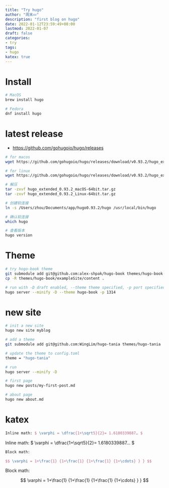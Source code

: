 ```yaml
---
title: "Try hugo"
author: "周末💤"
description: "first blog on hugo"
date: 2022-01-12T23:59:49+08:00
lastmod: 2022-01-07
draft: false
categories:
- try
tags: 
- hugo
katex: true
---
```




# Install
```bash
# MacOS
brew install hugo

# Fedora
dnf install hugo
```

# latest release
* https://github.com/gohugoio/hugo/releases
```bash
# for macos
wget https://github.com/gohugoio/hugo/releases/download/v0.93.2/hugo_extended_0.93.2_macOS-64bit.tar.gz

# for linux
wget https://github.com/gohugoio/hugo/releases/download/v0.93.2/hugo_extended_0.93.2_Linux-64bit.tar.gz

# 解压
tar -zxvf hugo_extended_0.93.2_macOS-64bit.tar.gz
tar -zxvf hugo_extended_0.93.2_Linux-64bit.tar.gz

# 创建软连接
ln -s /Users/zhou/Documents/app/hugo0.93.2/hugo /usr/local/bin/hugo

# 确认软连接
which hugo

# 查看版本
hugo version
```



# Theme
```bash
# try hogo-book theme
git submodule add git@github.com:alex-shpak/hugo-book themes/hugo-book
cp -R themes/hugo-book/exampleSite/content .

# run with -D draft enabled, --theme theme specified, -p port specified
hugo server --minify -D --theme hugo-book -p 1314
```

# new site
```bash
# init a new site
hugo new site myblog

# add a theme
git submodule add git@github.com:WingLim/hugo-tania themes/hugo-tania

# update the theme to config.toml
theme = "hugo-tania"

# run
hugo server --minify -D 

# first page
hugo new posts/my-first-post.md

# about page
hugo new about.md
```

# katex
```latex
Inline math: $ \varphi = \dfrac{1+\sqrt5}{2}= 1.6180339887… $
```

Inline math: $ \varphi = \dfrac{1+\sqrt5}{2}= 1.6180339887… $

```latex
Block math:

$$ \varphi = 1+\frac{1} {1+\frac{1} {1+\frac{1} {1+\cdots} } } $$
```

Block math:

$$ \varphi = 1+\frac{1} {1+\frac{1} {1+\frac{1} {1+\cdots} } } $$